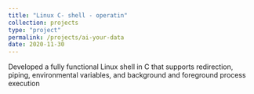 ```yaml
---
title: "Linux C- shell - operatin"
collection: projects
type: "project"
permalink: /projects/ai-your-data
date: 2020-11-30
---
```

Developed a fully functional Linux shell in C that supports redirection, piping, environmental variables, and
background and foreground process execution
